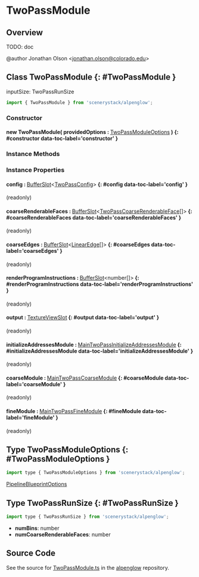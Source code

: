 # TwoPassModule

## Overview

TODO: doc

@author Jonathan Olson &lt;jonathan.olson@colorado.edu&gt;

## Class TwoPassModule {: #TwoPassModule }


inputSize: TwoPassRunSize

```js
import { TwoPassModule } from 'scenerystack/alpenglow';
```
### Constructor

#### new TwoPassModule( providedOptions : <span style="font-weight: 400;">[TwoPassModuleOptions](../alpenglow/TwoPassModule.md#TwoPassModuleOptions)</span> ) {: #constructor data-toc-label='constructor' }

### Instance Methods



### Instance Properties

#### config : <span style="font-weight: 400;">[BufferSlot](../alpenglow/BufferSlot.md)&lt;[TwoPassConfig](../alpenglow/TwoPassConfig.md)&gt;</span> {: #config data-toc-label='config' }

(readonly)

#### coarseRenderableFaces : <span style="font-weight: 400;">[BufferSlot](../alpenglow/BufferSlot.md)&lt;[TwoPassCoarseRenderableFace](../alpenglow/TwoPassCoarseRenderableFace.md)[]&gt;</span> {: #coarseRenderableFaces data-toc-label='coarseRenderableFaces' }

(readonly)

#### coarseEdges : <span style="font-weight: 400;">[BufferSlot](../alpenglow/BufferSlot.md)&lt;[LinearEdge](../alpenglow/LinearEdge.md)[]&gt;</span> {: #coarseEdges data-toc-label='coarseEdges' }

(readonly)

#### renderProgramInstructions : <span style="font-weight: 400;">[BufferSlot](../alpenglow/BufferSlot.md)&lt;<span style="color: hsla(calc(var(--md-hue) + 180deg),80%,40%,1);">number</span>[]&gt;</span> {: #renderProgramInstructions data-toc-label='renderProgramInstructions' }

(readonly)

#### output : <span style="font-weight: 400;">[TextureViewSlot](../alpenglow/TextureViewSlot.md)</span> {: #output data-toc-label='output' }

(readonly)

#### initializeAddressesModule : <span style="font-weight: 400;">[MainTwoPassInitializeAddressesModule](../alpenglow/MainTwoPassInitializeAddressesModule.md)</span> {: #initializeAddressesModule data-toc-label='initializeAddressesModule' }

(readonly)

#### coarseModule : <span style="font-weight: 400;">[MainTwoPassCoarseModule](../alpenglow/MainTwoPassCoarseModule.md)</span> {: #coarseModule data-toc-label='coarseModule' }

(readonly)

#### fineModule : <span style="font-weight: 400;">[MainTwoPassFineModule](../alpenglow/MainTwoPassFineModule.md)</span> {: #fineModule data-toc-label='fineModule' }

(readonly)



## Type TwoPassModuleOptions {: #TwoPassModuleOptions }


```js
import type { TwoPassModuleOptions } from 'scenerystack/alpenglow';
```


[PipelineBlueprintOptions](../alpenglow/PipelineBlueprint.md#PipelineBlueprintOptions)



## Type TwoPassRunSize {: #TwoPassRunSize }


```js
import type { TwoPassRunSize } from 'scenerystack/alpenglow';
```


- **numBins**: <span style="color: hsla(calc(var(--md-hue) + 180deg),80%,40%,1);">number</span>
- **numCoarseRenderableFaces**: <span style="color: hsla(calc(var(--md-hue) + 180deg),80%,40%,1);">number</span>




## Source Code

See the source for [TwoPassModule.ts](https://github.com/phetsims/alpenglow/blob/main/js/webgpu/modules/rasterize-two-pass/TwoPassModule.ts) in the [alpenglow](https://github.com/phetsims/alpenglow) repository.
